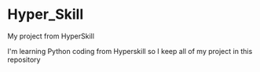 # Hyper_Skill
My project from HyperSkill

I'm learning Python coding from Hyperskill so I keep all of my project in this repository
